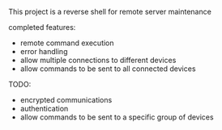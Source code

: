 This project is a reverse shell for remote server maintenance

completed features:
- remote command execution
- error handling
- allow multiple connections to different devices
- allow commands to be sent to all connected devices

TODO:
- encrypted communications
- authentication
- allow commands to be sent to a specific group of devices
